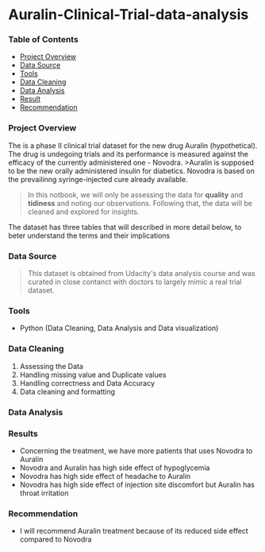 # Auralin-Clinical-Trial-data-analysis
### Table of Contents
- [Project Overview](#project-overview)
- [Data Source](#data-source)
- [Tools](#tools)
- [Data Cleaning](#data-cleaning)
- [Data Analysis](#data-analysis)
- [Result](#results)
- [Recommendation](#recommendation)

### Project Overview
The is a phase II clinical trial dataset for the new drug Auralin (hypothetical). The drug is undegoing trials and its performance is measured against the efficacy of the currently administered one - Novodra.  >Auralin is supposed to be the new orally administered insulin for diabetics. Novodra is based on the prevailinng syringe-injected cure already available.

>In this notbook, we will only be assessing the data for **quality** and **tidiness** and noting our observations. Following that, the data will be cleaned and explored for insights.
>
The dataset has three tables that will described in more detail below, to beter understand the terms and their implications

### Data Source
>This dataset is obtained from Udacity's data analysis course and was curated in close contanct with doctors to largely mimic a real trial dataset.

### Tools
- Python (Data Cleaning, Data Analysis and Data visualization)

### Data Cleaning
1. Assessing the Data
2. Handling missing value and Duplicate values
3. Handling correctness and Data Accuracy
4. Data cleaning and formatting

### Data Analysis

### Results 
- Concerning the treatment, we have more patients that uses Novodra to Auralin
- Novodra and Auralin has high side effect of hypoglycemia
- Novodra has high side effect of headache to Auralin
- Novodra has high side effect of injection site discomfort but Auralin has throat irritation

### Recommendation
- I will recommend Auralin treatment because of its reduced side effect compared to Novodra
